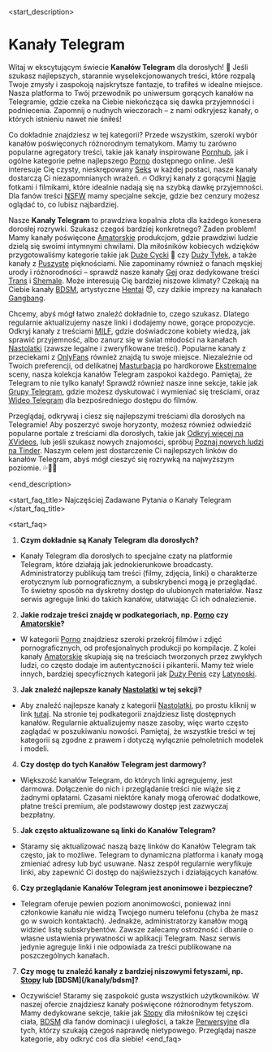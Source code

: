 <start_description>
# Kanały Telegram

Witaj w ekscytującym świecie **Kanałów Telegram** dla dorosłych! 🔞 Jeśli szukasz najlepszych, starannie wyselekcjonowanych treści, które rozpalą Twoje zmysły i zaspokoją najskrytsze fantazje, to trafiłeś w idealne miejsce. Nasza platforma to Twój przewodnik po uniwersum gorących kanałów na Telegramie, gdzie czeka na Ciebie niekończąca się dawka przyjemności i podniecenia. Zapomnij o nudnych wieczorach – z nami odkryjesz kanały, o których istnieniu nawet nie śniłeś!

Co dokładnie znajdziesz w tej kategorii? Przede wszystkim, szeroki wybór kanałów poświęconych różnorodnym tematykom. Mamy tu zarówno popularne agregatory treści, takie jak kanały inspirowane [Pornhub](/kanaly/pornhub), jak i ogólne kategorie pełne najlepszego [Porno](/kanaly/porno) dostępnego online. Jeśli interesuje Cię czysty, nieskrępowany [Seks](/kanaly/seks) w każdej postaci, nasze kanały dostarczą Ci niezapomnianych wrażeń. 🔥 Odkryj kanały z gorącymi [Nagie](/kanaly/nagie) fotkami i filmikami, które idealnie nadają się na szybką dawkę przyjemności. Dla fanów treści [NSFW](/kanaly/nsfw) mamy specjalne sekcje, gdzie bez cenzury możesz oglądać to, co lubisz najbardziej.

Nasze **Kanały Telegram** to prawdziwa kopalnia złota dla każdego konesera dorosłej rozrywki. Szukasz czegoś bardziej konkretnego? Żaden problem! Mamy kanały poświęcone [Amatorskie](/kanaly/amatorskie) produkcjom, gdzie prawdziwi ludzie dzielą się swoimi intymnymi chwilami. Dla miłośników kobiecych wdzięków przygotowaliśmy kategorie takie jak [Duże Cycki](/kanaly/duze-cycki) 🍑 czy [Duży Tyłek](/kanaly/duzy-tylek), a także kanały z [Puszyste](/kanaly/puszyste) pięknościami. Nie zapominamy również o fanach męskiej urody i różnorodności – sprawdź nasze kanały [Gej](/kanaly/gej) oraz dedykowane treści [Trans](/kanaly/trans) i [Shemale](/kanaly/shemale). Może interesują Cię bardziej niszowe klimaty? Czekają na Ciebie kanały [BDSM](/kanaly/bdsm), artystyczne [Hentai](/kanaly/hentai) 😈, czy dzikie imprezy na kanałach [Gangbang](/kanaly/gangbang).

Chcemy, abyś mógł łatwo znaleźć dokładnie to, czego szukasz. Dlatego regularnie aktualizujemy nasze linki i dodajemy nowe, gorące propozycje. Odkryj kanały z treściami [MILF](/kanaly/milf), gdzie doświadczone kobiety wiedzą, jak sprawić przyjemność, albo zanurz się w świat młodości na kanałach [Nastolatki](/kanaly/nastolatki) (zawsze legalne i zweryfikowane treści). Popularne kanały z przeciekami z [OnlyFans](/kanaly/onlyfans) również znajdą tu swoje miejsce. Niezależnie od Twoich preferencji, od delikatnej [Masturbacja](/kanaly/masturbacja) po hardkorowe [Ekstremalne](/kanaly/ekstremalne) sceny, nasza kolekcja kanałów Telegram zaspokoi każdego. Pamiętaj, że Telegram to nie tylko kanały! Sprawdź również nasze inne sekcje, takie jak [Grupy Telegram](/grupy), gdzie możesz dyskutować i wymieniać się treściami, oraz [Wideo Telegram](/wideo) dla bezpośredniego dostępu do filmów.

Przeglądaj, odkrywaj i ciesz się najlepszymi treściami dla dorosłych na Telegramie! Aby poszerzyć swoje horyzonty, możesz również odwiedzić popularne portale z treściami dla dorosłych, takie jak [Odkryj więcej na XVideos](https://www.xvideos.com), lub jeśli szukasz nowych znajomości, spróbuj [Poznaj nowych ludzi na Tinder](https://tinder.com). Naszym celem jest dostarczenie Ci najlepszych linków do kanałów Telegram, abyś mógł cieszyć się rozrywką na najwyższym poziomie. 💦🍆😏

<end_description>

<start_faq_title>
Najczęściej Zadawane Pytania o Kanały Telegram
</start_faq_title>

<start_faq>
1. **Czym dokładnie są Kanały Telegram dla dorosłych?**
-   Kanały Telegram dla dorosłych to specjalne czaty na platformie Telegram, które działają jak jednokierunkowe broadcasty. Administratorzy publikują tam treści (filmy, zdjęcia, linki) o charakterze erotycznym lub pornograficznym, a subskrybenci mogą je przeglądać. To świetny sposób na dyskretny dostęp do ulubionych materiałów. Nasz serwis agreguje linki do takich kanałów, ułatwiając Ci ich odnalezienie.

2. **Jakie rodzaje treści znajdę w podkategoriach, np. [Porno](/kanaly/porno) czy [Amatorskie](/kanaly/amatorskie)?**
-   W kategorii [Porno](/kanaly/porno) znajdziesz szeroki przekrój filmów i zdjęć pornograficznych, od profesjonalnych produkcji po kompilacje. Z kolei kanały [Amatorskie](/kanaly/amatorskie) skupiają się na treściach tworzonych przez zwykłych ludzi, co często dodaje im autentyczności i pikanterii. Mamy też wiele innych, bardziej specyficznych kategorii jak [Duży Penis](/kanaly/duzy-penis) czy [Latynoski](/kanaly/latynoski).

3. **Jak znaleźć najlepsze kanały [Nastolatki](/kanaly/nastolatki) w tej sekcji?**
-   Aby znaleźć najlepsze kanały z kategorii [Nastolatki](/kanaly/nastolatki), po prostu kliknij w link [tutaj](/kanaly/nastolatki). Na stronie tej podkategorii znajdziesz listę dostępnych kanałów. Regularnie aktualizujemy nasze zasoby, więc warto często zaglądać w poszukiwaniu nowości. Pamiętaj, że wszystkie treści w tej kategorii są zgodne z prawem i dotyczą wyłącznie pełnoletnich modelek i modeli.

4. **Czy dostęp do tych Kanałów Telegram jest darmowy?**
-   Większość kanałów Telegram, do których linki agregujemy, jest darmowa. Dołączenie do nich i przeglądanie treści nie wiąże się z żadnymi opłatami. Czasami niektóre kanały mogą oferować dodatkowe, płatne treści premium, ale podstawowy dostęp jest zazwyczaj bezpłatny.

5. **Jak często aktualizowane są linki do Kanałów Telegram?**
-   Staramy się aktualizować naszą bazę linków do Kanałów Telegram tak często, jak to możliwe. Telegram to dynamiczna platforma i kanały mogą zmieniać adresy lub być usuwane. Nasz zespół regularnie weryfikuje linki, aby zapewnić Ci dostęp do najświeższych i działających kanałów.

6. **Czy przeglądanie Kanałów Telegram jest anonimowe i bezpieczne?**
-   Telegram oferuje pewien poziom anonimowości, ponieważ inni członkowie kanału nie widzą Twojego numeru telefonu (chyba że masz go w swoich kontaktach). Jednakże, administratorzy kanałów mogą widzieć listę subskrybentów. Zawsze zalecamy ostrożność i dbanie o własne ustawienia prywatności w aplikacji Telegram. Nasz serwis jedynie agreguje linki i nie odpowiada za treści publikowane na poszczególnych kanałach.

7. **Czy mogę tu znaleźć kanały z bardziej niszowymi fetyszami, np. [Stopy](/kanaly/stopy) lub [BDSM](/kanaly/bdsm]?**
-   Oczywiście! Staramy się zaspokoić gusta wszystkich użytkowników. W naszej ofercie znajdziesz kanały poświęcone różnorodnym fetyszom. Mamy dedykowane sekcje, takie jak [Stopy](/kanaly/stopy) dla miłośników tej części ciała, [BDSM](/kanaly/bdsm) dla fanów dominacji i uległości, a także [Perwersyjne](/kanaly/perwersje) dla tych, którzy szukają czegoś naprawdę nietypowego. Przeglądaj nasze kategorie, aby odkryć coś dla siebie!
<end_faq>